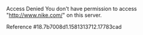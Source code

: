 Access Denied You don't have permission to access "http://www.nike.com/" on this server.

Reference #18.7b7008d1.1581313712.17783cad